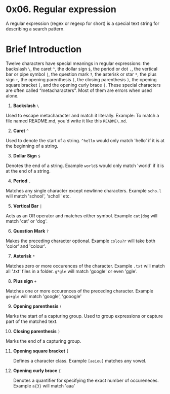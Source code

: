 # 0x06. Regular expression
A regular expression (regex or regexp for short) is a special text string for describing a search pattern.

# Brief Introduction
Twelve characters have special meanings in regular expressions: the backslash `\`, the caret `^`, the dollar sign `$`, the period or dot `.`, the vertical bar or pipe symbol `|`, the question mark `?`, the asterisk or star `*`, the plus sign `+`, the opening parenthesis `(`, the closing parenthesis `)`, the opening square bracket `[`, and the opening curly brace `{`. These special characters are often called “metacharacters”. Most of them are errors when used alone.

1. **Backslash** `\`

Used to escape metacharacter and match it literally. Example: To match a file named README.md, you'd write it like this `README\.md`.

2. **Caret** `^`

Used to denote the start of a string. `^hello` would only match 'hello' if it is at the beginning of a string.

3. **Dollar Sign** `$`

Denotes the end of a string. Example `world$` would only match 'world' if it is at the end of a string.

4. **Period** `.`

Matches any single character except newlinne characters. Example `scho.l` will match 'school', 'scholl' etc.

5. **Vertical Bar** `|`

Acts as an OR operator and matches either symbol. Example `cat|dog` will match 'cat' or 'dog'.

6. **Question Mark** `?`

Makes the preceding character optional. Example `colou?r` will take both 'color' and 'colour'.

7. **Asterisk** `*`

Matches zero or more occurences of the character. Example `.txt` will match all '.txt' files in a folder. `g*gle` will match 'google' or even 'ggle'.

8. **Plus sign** `+`

Matches one or more occurences of the preceding character. Example `go+gle` will match 'google', 'gooogle'

9. **Opening parenthesis** `(`

Marks the start of a capturing group. Used to group expressions or capture part of the matched text.

10. **Closing parenthesis** `)`

Marks the end of a capturing group.

11. **Opening square bracket** `[`

	Defines a character class. Example `[aeiou]` matches any vowel.

12. **Opening curly brace** `{`

	Denotes a quantifier for specifying the exact number of occureneces. Example `a{3}` will match 'aaa'
